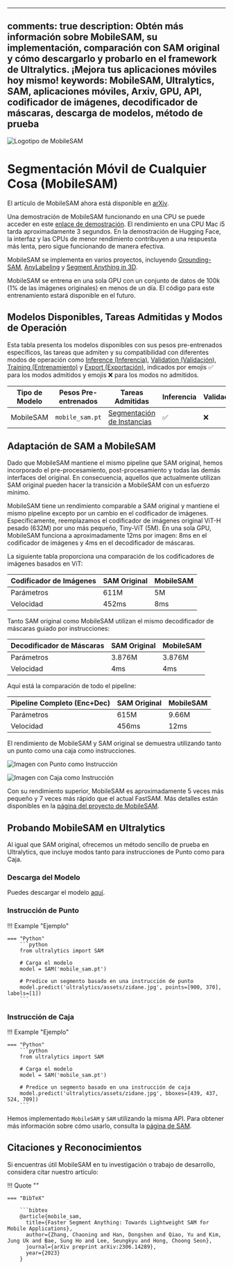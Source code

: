 ______________________________________________________________________

## comments: true description: Obtén más información sobre MobileSAM, su implementación, comparación con SAM original y cómo descargarlo y probarlo en el framework de Ultralytics. ¡Mejora tus aplicaciones móviles hoy mismo! keywords: MobileSAM, Ultralytics, SAM, aplicaciones móviles, Arxiv, GPU, API, codificador de imágenes, decodificador de máscaras, descarga de modelos, método de prueba

![Logotipo de MobileSAM](https://github.com/ChaoningZhang/MobileSAM/blob/master/assets/logo2.png?raw=true)

# Segmentación Móvil de Cualquier Cosa (MobileSAM)

El artículo de MobileSAM ahora está disponible en [arXiv](https://arxiv.org/pdf/2306.14289.pdf).

Una demostración de MobileSAM funcionando en una CPU se puede acceder en este [enlace de demostración](https://huggingface.co/spaces/dhkim2810/MobileSAM). El rendimiento en una CPU Mac i5 tarda aproximadamente 3 segundos. En la demostración de Hugging Face, la interfaz y las CPUs de menor rendimiento contribuyen a una respuesta más lenta, pero sigue funcionando de manera efectiva.

MobileSAM se implementa en varios proyectos, incluyendo [Grounding-SAM](https://github.com/IDEA-Research/Grounded-Segment-Anything), [AnyLabeling](https://github.com/vietanhdev/anylabeling) y [Segment Anything in 3D](https://github.com/Jumpat/SegmentAnythingin3D).

MobileSAM se entrena en una sola GPU con un conjunto de datos de 100k (1% de las imágenes originales) en menos de un día. El código para este entrenamiento estará disponible en el futuro.

## Modelos Disponibles, Tareas Admitidas y Modos de Operación

Esta tabla presenta los modelos disponibles con sus pesos pre-entrenados específicos, las tareas que admiten y su compatibilidad con diferentes modos de operación como [Inference (Inferencia)](../modes/predict.md), [Validation (Validación)](../modes/val.md), [Training (Entrenamiento)](../modes/train.md) y [Export (Exportación)](../modes/export.md), indicados por emojis ✅ para los modos admitidos y emojis ❌ para los modos no admitidos.

| Tipo de Modelo | Pesos Pre-entrenados | Tareas Admitidas                                  | Inferencia | Validación | Entrenamiento | Exportación |
| -------------- | -------------------- | ------------------------------------------------- | ---------- | ---------- | ------------- | ----------- |
| MobileSAM      | `mobile_sam.pt`      | [Segmentación de Instancias](../tasks/segment.md) | ✅          | ❌          | ❌             | ✅           |

## Adaptación de SAM a MobileSAM

Dado que MobileSAM mantiene el mismo pipeline que SAM original, hemos incorporado el pre-procesamiento, post-procesamiento y todas las demás interfaces del original. En consecuencia, aquellos que actualmente utilizan SAM original pueden hacer la transición a MobileSAM con un esfuerzo mínimo.

MobileSAM tiene un rendimiento comparable a SAM original y mantiene el mismo pipeline excepto por un cambio en el codificador de imágenes. Específicamente, reemplazamos el codificador de imágenes original ViT-H pesado (632M) por uno más pequeño, Tiny-ViT (5M). En una sola GPU, MobileSAM funciona a aproximadamente 12ms por imagen: 8ms en el codificador de imágenes y 4ms en el decodificador de máscaras.

La siguiente tabla proporciona una comparación de los codificadores de imágenes basados en ViT:

| Codificador de Imágenes | SAM Original | MobileSAM |
| ----------------------- | ------------ | --------- |
| Parámetros              | 611M         | 5M        |
| Velocidad               | 452ms        | 8ms       |

Tanto SAM original como MobileSAM utilizan el mismo decodificador de máscaras guiado por instrucciones:

| Decodificador de Máscaras | SAM Original | MobileSAM |
| ------------------------- | ------------ | --------- |
| Parámetros                | 3.876M       | 3.876M    |
| Velocidad                 | 4ms          | 4ms       |

Aquí está la comparación de todo el pipeline:

| Pipeline Completo (Enc+Dec) | SAM Original | MobileSAM |
| --------------------------- | ------------ | --------- |
| Parámetros                  | 615M         | 9.66M     |
| Velocidad                   | 456ms        | 12ms      |

El rendimiento de MobileSAM y SAM original se demuestra utilizando tanto un punto como una caja como instrucciones.

![Imagen con Punto como Instrucción](https://raw.githubusercontent.com/ChaoningZhang/MobileSAM/master/assets/mask_box.jpg?raw=true)

![Imagen con Caja como Instrucción](https://raw.githubusercontent.com/ChaoningZhang/MobileSAM/master/assets/mask_box.jpg?raw=true)

Con su rendimiento superior, MobileSAM es aproximadamente 5 veces más pequeño y 7 veces más rápido que el actual FastSAM. Más detalles están disponibles en la [página del proyecto de MobileSAM](https://github.com/ChaoningZhang/MobileSAM).

## Probando MobileSAM en Ultralytics

Al igual que SAM original, ofrecemos un método sencillo de prueba en Ultralytics, que incluye modos tanto para instrucciones de Punto como para Caja.

### Descarga del Modelo

Puedes descargar el modelo [aquí](https://github.com/ChaoningZhang/MobileSAM/blob/master/weights/mobile_sam.pt).

### Instrucción de Punto

!!! Example "Ejemplo"

````
=== "Python"
    ```python
    from ultralytics import SAM

    # Carga el modelo
    model = SAM('mobile_sam.pt')

    # Predice un segmento basado en una instrucción de punto
    model.predict('ultralytics/assets/zidane.jpg', points=[900, 370], labels=[1])
    ```
````

### Instrucción de Caja

!!! Example "Ejemplo"

````
=== "Python"
    ```python
    from ultralytics import SAM

    # Carga el modelo
    model = SAM('mobile_sam.pt')

    # Predice un segmento basado en una instrucción de caja
    model.predict('ultralytics/assets/zidane.jpg', bboxes=[439, 437, 524, 709])
    ```
````

Hemos implementado `MobileSAM` y `SAM` utilizando la misma API. Para obtener más información sobre cómo usarlo, consulta la [página de SAM](sam.md).

## Citaciones y Reconocimientos

Si encuentras útil MobileSAM en tu investigación o trabajo de desarrollo, considera citar nuestro artículo:

!!! Quote ""

````
=== "BibTeX"

    ```bibtex
    @article{mobile_sam,
      title={Faster Segment Anything: Towards Lightweight SAM for Mobile Applications},
      author={Zhang, Chaoning and Han, Dongshen and Qiao, Yu and Kim, Jung Uk and Bae, Sung Ho and Lee, Seungkyu and Hong, Choong Seon},
      journal={arXiv preprint arXiv:2306.14289},
      year={2023}
    }
````
